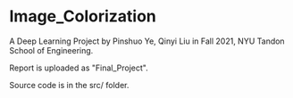 # Image_Colorization

A Deep Learning Project by Pinshuo Ye, Qinyi Liu in Fall 2021, NYU Tandon School of Engineering.

Report is uploaded as "Final_Project".

Source code is in the src/ folder.
